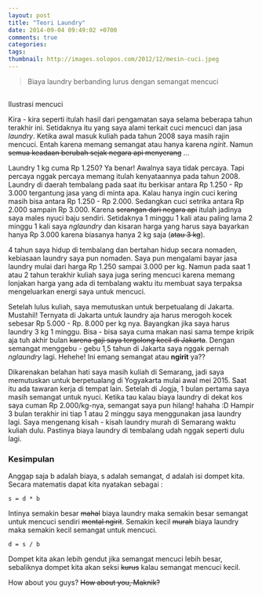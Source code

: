 ```yaml
---
layout: post
title: "Teori Laundry"
date: 2014-09-04 09:49:02 +0700
comments: true
categories: 
tags: 
thumbnail: http://images.solopos.com/2012/12/mesin-cuci.jpeg
---
```

> Biaya laundry berbanding lurus dengan semangat mencuci

<img class="th post-image" data-src="http://images.solopos.com/2012/12/mesin-cuci.jpeg" src="data:image/gif;base64,R0lGODlhAQABAIAAAAAAAP///yH5BAEAAAAALAAAAAABAAEAAAIBRAA">

<p class="text-center post-image-caption">Ilustrasi mencuci</p>

Kira - kira seperti itulah hasil dari pengamatan saya selama beberapa tahun terakhir ini. Setidaknya itu yang saya alami terkait cuci mencuci dan jasa *laundry*. Ketika awal masuk kuliah pada tahun 2008 saya masih rajin mencuci. Entah karena memang semangat atau hanya karena *ngirit*. Namun <del>semua keadaan berubah sejak negara api menyerang</del> ...

Laundry 1 kg cuma Rp 1.250? Ya benar! Awalnya saya tidak percaya. Tapi percaya nggak percaya memang itulah kenyataannya pada tahun 2008. Laundry di daerah tembalang pada saat itu berkisar antara Rp 1.250 - Rp 3.000 tergantung jasa yang di minta apa. Kalau hanya ingin cuci kering masih bisa antara Rp 1.250 - Rp 2.000. Sedangkan cuci setrika antara Rp 2.000 sampain Rp 3.000. Karena <del>serangan dari negara api</del> itulah jadinya saya males nyuci baju sendiri. Setidaknya 1 minggu 1 kali atau paling lama 2 minggu 1 kali saya *nglaundry* dan kisaran harga yang harus saya bayarkan hanya Rp 3.000 karena biasanya hanya 2 kg saja (<del>atau 3 kg</del>).

4 tahun saya hidup di tembalang dan bertahan hidup secara nomaden, kebiasaan laundry saya pun nomaden. Saya pun mengalami bayar jasa laundry mulai dari harga Rp 1.250 sampai 3.000 per kg. Namun pada saat 1 atau 2 tahun terakhir kuliah saya juga sering mencuci karena memang lonjakan harga yang ada di tembalang waktu itu membuat saya terpaksa mengeluarkan energi saya untuk mencuci.

Setelah lulus kuliah, saya memutuskan untuk berpetualang di Jakarta. Mustahil! Ternyata di Jakarta untuk laundry aja harus merogoh kocek sebesar Rp 5.000 - Rp. 8.000 per kg nya. Bayangkan jika saya harus laundry 3 kg 1 minggu. Bisa - bisa saya cuma makan nasi sama tempe kripik aja tuh akhir bulan <del>karena gaji saya tergolong kecil di Jakarta</del>. Dengan semangat menggebu - gebu 1,5 tahun di Jakarta saya nggak pernah *nglaundry* lagi. Hehehe! Ini emang semangat atau **ngirit** ya??

Dikarenakan belahan hati saya masih kuliah di Semarang, jadi saya memutuskan untuk berpetualang di Yogyakarta mulai awal mei 2015. Saat itu ada tawaran kerja di tempat lain. Setelah di Jogja, 1 bulan pertama saya masih semangat untuk nyuci. Ketika tau kalau biaya laundry di dekat kos saya cuman Rp 2.000/kg-nya, semangat saya pun hilang! hahaha :D Hampir 3 bulan terakhir ini tiap 1 atau 2 minggu saya menggunakan jasa laundry lagi. Saya mengenang kisah - kisah laundry murah di Semarang waktu kuliah dulu. Pastinya biaya laundry di tembalang udah nggak seperti dulu lagi.

### Kesimpulan

Anggap saja b adalah biaya, s adalah semangat, d adalah isi dompet kita. Secara matematis dapat kita nyatakan sebagai :

```
s = d * b
```

Intinya semakin besar <del>mahal</del> biaya laundry maka semakin besar semangat untuk mencuci sendiri <del>mental ngirit</del>. Semakin kecil <del>murah</del> biaya laundry maka semakin kecil semangat untuk mencuci.

```
d = s / b
```

Dompet kita akan lebih gendut jika semangat mencuci lebih besar, sebaliknya dompet kita akan seksi <del>kurus</del> kalau semangat mencuci kecil.

How about you guys? <del>How about you, Maknik?</del>